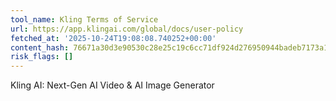 ```yaml
---
tool_name: Kling Terms of Service
url: https://app.klingai.com/global/docs/user-policy
fetched_at: '2025-10-24T19:08:08.740252+00:00'
content_hash: 76671a30d3e90530c28e25c19c6cc71df924d276950944badeb7173a1dff9c14
risk_flags: []
---
```


Kling AI: Next-Gen AI Video & AI Image Generator
